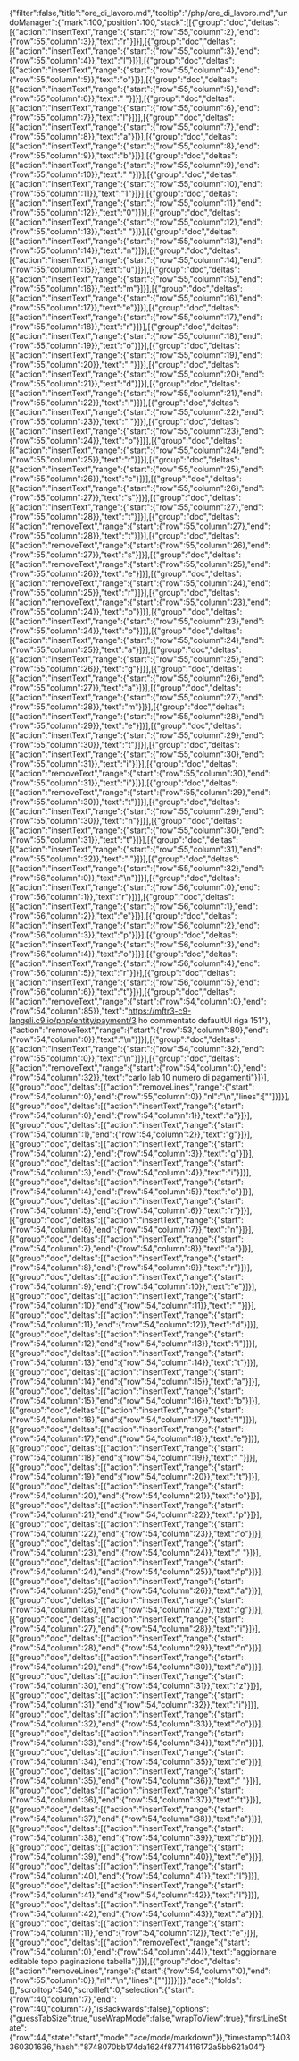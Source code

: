 {"filter":false,"title":"ore_di_lavoro.md","tooltip":"/php/ore_di_lavoro.md","undoManager":{"mark":100,"position":100,"stack":[[{"group":"doc","deltas":[{"action":"insertText","range":{"start":{"row":55,"column":2},"end":{"row":55,"column":3}},"text":"r"}]}],[{"group":"doc","deltas":[{"action":"insertText","range":{"start":{"row":55,"column":3},"end":{"row":55,"column":4}},"text":"l"}]}],[{"group":"doc","deltas":[{"action":"insertText","range":{"start":{"row":55,"column":4},"end":{"row":55,"column":5}},"text":"o"}]}],[{"group":"doc","deltas":[{"action":"insertText","range":{"start":{"row":55,"column":5},"end":{"row":55,"column":6}},"text":" "}]}],[{"group":"doc","deltas":[{"action":"insertText","range":{"start":{"row":55,"column":6},"end":{"row":55,"column":7}},"text":"l"}]}],[{"group":"doc","deltas":[{"action":"insertText","range":{"start":{"row":55,"column":7},"end":{"row":55,"column":8}},"text":"a"}]}],[{"group":"doc","deltas":[{"action":"insertText","range":{"start":{"row":55,"column":8},"end":{"row":55,"column":9}},"text":"b"}]}],[{"group":"doc","deltas":[{"action":"insertText","range":{"start":{"row":55,"column":9},"end":{"row":55,"column":10}},"text":" "}]}],[{"group":"doc","deltas":[{"action":"insertText","range":{"start":{"row":55,"column":10},"end":{"row":55,"column":11}},"text":"1"}]}],[{"group":"doc","deltas":[{"action":"insertText","range":{"start":{"row":55,"column":11},"end":{"row":55,"column":12}},"text":"0"}]}],[{"group":"doc","deltas":[{"action":"insertText","range":{"start":{"row":55,"column":12},"end":{"row":55,"column":13}},"text":" "}]}],[{"group":"doc","deltas":[{"action":"insertText","range":{"start":{"row":55,"column":13},"end":{"row":55,"column":14}},"text":"n"}]}],[{"group":"doc","deltas":[{"action":"insertText","range":{"start":{"row":55,"column":14},"end":{"row":55,"column":15}},"text":"u"}]}],[{"group":"doc","deltas":[{"action":"insertText","range":{"start":{"row":55,"column":15},"end":{"row":55,"column":16}},"text":"m"}]}],[{"group":"doc","deltas":[{"action":"insertText","range":{"start":{"row":55,"column":16},"end":{"row":55,"column":17}},"text":"e"}]}],[{"group":"doc","deltas":[{"action":"insertText","range":{"start":{"row":55,"column":17},"end":{"row":55,"column":18}},"text":"r"}]}],[{"group":"doc","deltas":[{"action":"insertText","range":{"start":{"row":55,"column":18},"end":{"row":55,"column":19}},"text":"o"}]}],[{"group":"doc","deltas":[{"action":"insertText","range":{"start":{"row":55,"column":19},"end":{"row":55,"column":20}},"text":" "}]}],[{"group":"doc","deltas":[{"action":"insertText","range":{"start":{"row":55,"column":20},"end":{"row":55,"column":21}},"text":"d"}]}],[{"group":"doc","deltas":[{"action":"insertText","range":{"start":{"row":55,"column":21},"end":{"row":55,"column":22}},"text":"i"}]}],[{"group":"doc","deltas":[{"action":"insertText","range":{"start":{"row":55,"column":22},"end":{"row":55,"column":23}},"text":" "}]}],[{"group":"doc","deltas":[{"action":"insertText","range":{"start":{"row":55,"column":23},"end":{"row":55,"column":24}},"text":"p"}]}],[{"group":"doc","deltas":[{"action":"insertText","range":{"start":{"row":55,"column":24},"end":{"row":55,"column":25}},"text":"r"}]}],[{"group":"doc","deltas":[{"action":"insertText","range":{"start":{"row":55,"column":25},"end":{"row":55,"column":26}},"text":"e"}]}],[{"group":"doc","deltas":[{"action":"insertText","range":{"start":{"row":55,"column":26},"end":{"row":55,"column":27}},"text":"s"}]}],[{"group":"doc","deltas":[{"action":"insertText","range":{"start":{"row":55,"column":27},"end":{"row":55,"column":28}},"text":"t"}]}],[{"group":"doc","deltas":[{"action":"removeText","range":{"start":{"row":55,"column":27},"end":{"row":55,"column":28}},"text":"t"}]}],[{"group":"doc","deltas":[{"action":"removeText","range":{"start":{"row":55,"column":26},"end":{"row":55,"column":27}},"text":"s"}]}],[{"group":"doc","deltas":[{"action":"removeText","range":{"start":{"row":55,"column":25},"end":{"row":55,"column":26}},"text":"e"}]}],[{"group":"doc","deltas":[{"action":"removeText","range":{"start":{"row":55,"column":24},"end":{"row":55,"column":25}},"text":"r"}]}],[{"group":"doc","deltas":[{"action":"removeText","range":{"start":{"row":55,"column":23},"end":{"row":55,"column":24}},"text":"p"}]}],[{"group":"doc","deltas":[{"action":"insertText","range":{"start":{"row":55,"column":23},"end":{"row":55,"column":24}},"text":"p"}]}],[{"group":"doc","deltas":[{"action":"insertText","range":{"start":{"row":55,"column":24},"end":{"row":55,"column":25}},"text":"a"}]}],[{"group":"doc","deltas":[{"action":"insertText","range":{"start":{"row":55,"column":25},"end":{"row":55,"column":26}},"text":"g"}]}],[{"group":"doc","deltas":[{"action":"insertText","range":{"start":{"row":55,"column":26},"end":{"row":55,"column":27}},"text":"a"}]}],[{"group":"doc","deltas":[{"action":"insertText","range":{"start":{"row":55,"column":27},"end":{"row":55,"column":28}},"text":"m"}]}],[{"group":"doc","deltas":[{"action":"insertText","range":{"start":{"row":55,"column":28},"end":{"row":55,"column":29}},"text":"e"}]}],[{"group":"doc","deltas":[{"action":"insertText","range":{"start":{"row":55,"column":29},"end":{"row":55,"column":30}},"text":"t"}]}],[{"group":"doc","deltas":[{"action":"insertText","range":{"start":{"row":55,"column":30},"end":{"row":55,"column":31}},"text":"i"}]}],[{"group":"doc","deltas":[{"action":"removeText","range":{"start":{"row":55,"column":30},"end":{"row":55,"column":31}},"text":"i"}]}],[{"group":"doc","deltas":[{"action":"removeText","range":{"start":{"row":55,"column":29},"end":{"row":55,"column":30}},"text":"t"}]}],[{"group":"doc","deltas":[{"action":"insertText","range":{"start":{"row":55,"column":29},"end":{"row":55,"column":30}},"text":"n"}]}],[{"group":"doc","deltas":[{"action":"insertText","range":{"start":{"row":55,"column":30},"end":{"row":55,"column":31}},"text":"t"}]}],[{"group":"doc","deltas":[{"action":"insertText","range":{"start":{"row":55,"column":31},"end":{"row":55,"column":32}},"text":"i"}]}],[{"group":"doc","deltas":[{"action":"insertText","range":{"start":{"row":55,"column":32},"end":{"row":56,"column":0}},"text":"\n"}]}],[{"group":"doc","deltas":[{"action":"insertText","range":{"start":{"row":56,"column":0},"end":{"row":56,"column":1}},"text":"r"}]}],[{"group":"doc","deltas":[{"action":"insertText","range":{"start":{"row":56,"column":1},"end":{"row":56,"column":2}},"text":"e"}]}],[{"group":"doc","deltas":[{"action":"insertText","range":{"start":{"row":56,"column":2},"end":{"row":56,"column":3}},"text":"p"}]}],[{"group":"doc","deltas":[{"action":"insertText","range":{"start":{"row":56,"column":3},"end":{"row":56,"column":4}},"text":"o"}]}],[{"group":"doc","deltas":[{"action":"insertText","range":{"start":{"row":56,"column":4},"end":{"row":56,"column":5}},"text":"r"}]}],[{"group":"doc","deltas":[{"action":"insertText","range":{"start":{"row":56,"column":5},"end":{"row":56,"column":6}},"text":"t"}]}],[{"group":"doc","deltas":[{"action":"removeText","range":{"start":{"row":54,"column":0},"end":{"row":54,"column":85}},"text":"https://mftr3-c9-langeli.c9.io/php/entity/payment/3 ho commentato  defaultUI riga 151"},{"action":"removeText","range":{"start":{"row":53,"column":80},"end":{"row":54,"column":0}},"text":"\n"}]}],[{"group":"doc","deltas":[{"action":"insertText","range":{"start":{"row":54,"column":32},"end":{"row":55,"column":0}},"text":"\n"}]}],[{"group":"doc","deltas":[{"action":"removeText","range":{"start":{"row":54,"column":0},"end":{"row":54,"column":32}},"text":"carlo lab 10 numero di pagamenti"}]}],[{"group":"doc","deltas":[{"action":"removeLines","range":{"start":{"row":54,"column":0},"end":{"row":55,"column":0}},"nl":"\n","lines":[""]}]}],[{"group":"doc","deltas":[{"action":"insertText","range":{"start":{"row":54,"column":0},"end":{"row":54,"column":1}},"text":"a"}]}],[{"group":"doc","deltas":[{"action":"insertText","range":{"start":{"row":54,"column":1},"end":{"row":54,"column":2}},"text":"g"}]}],[{"group":"doc","deltas":[{"action":"insertText","range":{"start":{"row":54,"column":2},"end":{"row":54,"column":3}},"text":"g"}]}],[{"group":"doc","deltas":[{"action":"insertText","range":{"start":{"row":54,"column":3},"end":{"row":54,"column":4}},"text":"i"}]}],[{"group":"doc","deltas":[{"action":"insertText","range":{"start":{"row":54,"column":4},"end":{"row":54,"column":5}},"text":"o"}]}],[{"group":"doc","deltas":[{"action":"insertText","range":{"start":{"row":54,"column":5},"end":{"row":54,"column":6}},"text":"r"}]}],[{"group":"doc","deltas":[{"action":"insertText","range":{"start":{"row":54,"column":6},"end":{"row":54,"column":7}},"text":"n"}]}],[{"group":"doc","deltas":[{"action":"insertText","range":{"start":{"row":54,"column":7},"end":{"row":54,"column":8}},"text":"a"}]}],[{"group":"doc","deltas":[{"action":"insertText","range":{"start":{"row":54,"column":8},"end":{"row":54,"column":9}},"text":"r"}]}],[{"group":"doc","deltas":[{"action":"insertText","range":{"start":{"row":54,"column":9},"end":{"row":54,"column":10}},"text":"e"}]}],[{"group":"doc","deltas":[{"action":"insertText","range":{"start":{"row":54,"column":10},"end":{"row":54,"column":11}},"text":" "}]}],[{"group":"doc","deltas":[{"action":"insertText","range":{"start":{"row":54,"column":11},"end":{"row":54,"column":12}},"text":"d"}]}],[{"group":"doc","deltas":[{"action":"insertText","range":{"start":{"row":54,"column":12},"end":{"row":54,"column":13}},"text":"i"}]}],[{"group":"doc","deltas":[{"action":"insertText","range":{"start":{"row":54,"column":13},"end":{"row":54,"column":14}},"text":"t"}]}],[{"group":"doc","deltas":[{"action":"insertText","range":{"start":{"row":54,"column":14},"end":{"row":54,"column":15}},"text":"a"}]}],[{"group":"doc","deltas":[{"action":"insertText","range":{"start":{"row":54,"column":15},"end":{"row":54,"column":16}},"text":"b"}]}],[{"group":"doc","deltas":[{"action":"insertText","range":{"start":{"row":54,"column":16},"end":{"row":54,"column":17}},"text":"l"}]}],[{"group":"doc","deltas":[{"action":"insertText","range":{"start":{"row":54,"column":17},"end":{"row":54,"column":18}},"text":"e"}]}],[{"group":"doc","deltas":[{"action":"insertText","range":{"start":{"row":54,"column":18},"end":{"row":54,"column":19}},"text":" "}]}],[{"group":"doc","deltas":[{"action":"insertText","range":{"start":{"row":54,"column":19},"end":{"row":54,"column":20}},"text":"t"}]}],[{"group":"doc","deltas":[{"action":"insertText","range":{"start":{"row":54,"column":20},"end":{"row":54,"column":21}},"text":"o"}]}],[{"group":"doc","deltas":[{"action":"insertText","range":{"start":{"row":54,"column":21},"end":{"row":54,"column":22}},"text":"p"}]}],[{"group":"doc","deltas":[{"action":"insertText","range":{"start":{"row":54,"column":22},"end":{"row":54,"column":23}},"text":"o"}]}],[{"group":"doc","deltas":[{"action":"insertText","range":{"start":{"row":54,"column":23},"end":{"row":54,"column":24}},"text":" "}]}],[{"group":"doc","deltas":[{"action":"insertText","range":{"start":{"row":54,"column":24},"end":{"row":54,"column":25}},"text":"p"}]}],[{"group":"doc","deltas":[{"action":"insertText","range":{"start":{"row":54,"column":25},"end":{"row":54,"column":26}},"text":"a"}]}],[{"group":"doc","deltas":[{"action":"insertText","range":{"start":{"row":54,"column":26},"end":{"row":54,"column":27}},"text":"g"}]}],[{"group":"doc","deltas":[{"action":"insertText","range":{"start":{"row":54,"column":27},"end":{"row":54,"column":28}},"text":"i"}]}],[{"group":"doc","deltas":[{"action":"insertText","range":{"start":{"row":54,"column":28},"end":{"row":54,"column":29}},"text":"n"}]}],[{"group":"doc","deltas":[{"action":"insertText","range":{"start":{"row":54,"column":29},"end":{"row":54,"column":30}},"text":"a"}]}],[{"group":"doc","deltas":[{"action":"insertText","range":{"start":{"row":54,"column":30},"end":{"row":54,"column":31}},"text":"z"}]}],[{"group":"doc","deltas":[{"action":"insertText","range":{"start":{"row":54,"column":31},"end":{"row":54,"column":32}},"text":"i"}]}],[{"group":"doc","deltas":[{"action":"insertText","range":{"start":{"row":54,"column":32},"end":{"row":54,"column":33}},"text":"o"}]}],[{"group":"doc","deltas":[{"action":"insertText","range":{"start":{"row":54,"column":33},"end":{"row":54,"column":34}},"text":"n"}]}],[{"group":"doc","deltas":[{"action":"insertText","range":{"start":{"row":54,"column":34},"end":{"row":54,"column":35}},"text":"e"}]}],[{"group":"doc","deltas":[{"action":"insertText","range":{"start":{"row":54,"column":35},"end":{"row":54,"column":36}},"text":" "}]}],[{"group":"doc","deltas":[{"action":"insertText","range":{"start":{"row":54,"column":36},"end":{"row":54,"column":37}},"text":"t"}]}],[{"group":"doc","deltas":[{"action":"insertText","range":{"start":{"row":54,"column":37},"end":{"row":54,"column":38}},"text":"a"}]}],[{"group":"doc","deltas":[{"action":"insertText","range":{"start":{"row":54,"column":38},"end":{"row":54,"column":39}},"text":"b"}]}],[{"group":"doc","deltas":[{"action":"insertText","range":{"start":{"row":54,"column":39},"end":{"row":54,"column":40}},"text":"e"}]}],[{"group":"doc","deltas":[{"action":"insertText","range":{"start":{"row":54,"column":40},"end":{"row":54,"column":41}},"text":"l"}]}],[{"group":"doc","deltas":[{"action":"insertText","range":{"start":{"row":54,"column":41},"end":{"row":54,"column":42}},"text":"l"}]}],[{"group":"doc","deltas":[{"action":"insertText","range":{"start":{"row":54,"column":42},"end":{"row":54,"column":43}},"text":"a"}]}],[{"group":"doc","deltas":[{"action":"insertText","range":{"start":{"row":54,"column":11},"end":{"row":54,"column":12}},"text":"e"}]}],[{"group":"doc","deltas":[{"action":"removeText","range":{"start":{"row":54,"column":0},"end":{"row":54,"column":44}},"text":"aggiornare editable topo paginazione tabella"}]}],[{"group":"doc","deltas":[{"action":"removeLines","range":{"start":{"row":54,"column":0},"end":{"row":55,"column":0}},"nl":"\n","lines":[""]}]}]]},"ace":{"folds":[],"scrolltop":540,"scrollleft":0,"selection":{"start":{"row":40,"column":7},"end":{"row":40,"column":7},"isBackwards":false},"options":{"guessTabSize":true,"useWrapMode":false,"wrapToView":true},"firstLineState":{"row":44,"state":"start","mode":"ace/mode/markdown"}},"timestamp":1403360301636,"hash":"8748070bb174da1624f87714116172a5bb621a04"}